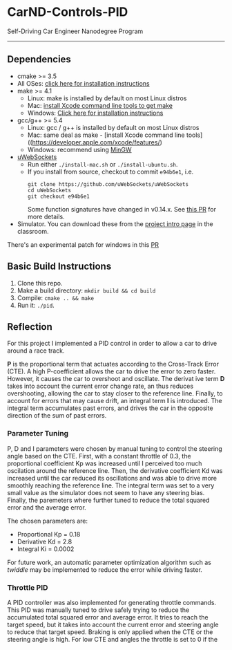 # CarND-Controls-PID
Self-Driving Car Engineer Nanodegree Program

---

## Dependencies

* cmake >= 3.5
 * All OSes: [click here for installation instructions](https://cmake.org/install/)
* make >= 4.1
  * Linux: make is installed by default on most Linux distros
  * Mac: [install Xcode command line tools to get make](https://developer.apple.com/xcode/features/)
  * Windows: [Click here for installation instructions](http://gnuwin32.sourceforge.net/packages/make.htm)
* gcc/g++ >= 5.4
  * Linux: gcc / g++ is installed by default on most Linux distros
  * Mac: same deal as make - [install Xcode command line tools]((https://developer.apple.com/xcode/features/)
  * Windows: recommend using [MinGW](http://www.mingw.org/)
* [uWebSockets](https://github.com/uWebSockets/uWebSockets)
  * Run either `./install-mac.sh` or `./install-ubuntu.sh`.
  * If you install from source, checkout to commit `e94b6e1`, i.e.
    ```
    git clone https://github.com/uWebSockets/uWebSockets 
    cd uWebSockets
    git checkout e94b6e1
    ```
    Some function signatures have changed in v0.14.x. See [this PR](https://github.com/udacity/CarND-MPC-Project/pull/3) for more details.
* Simulator. You can download these from the [project intro page](https://github.com/udacity/self-driving-car-sim/releases) in the classroom.

There's an experimental patch for windows in this [PR](https://github.com/udacity/CarND-PID-Control-Project/pull/3)

## Basic Build Instructions

1. Clone this repo.
2. Make a build directory: `mkdir build && cd build`
3. Compile: `cmake .. && make`
4. Run it: `./pid`. 


## Reflection

For this project I implemented a PID control in order to allow a car to drive around a race track.

**P** is the proportional term that actuates according to the Cross-Track Error (CTE). A high P-coefficient allows the car to drive the error to zero faster. 
However, it causes the car to overshoot and oscillate. The derivat ive term **D** takes into account the current error change rate, an thus reduces overshooting,
allowing the car to stay closer to the reference line. Finally, to account for errors that may cause drift, an integral term **I** is introduced. 
The integral term accumulates past errors, and drives the car in the opposite direction of the sum of past errors. 

### Parameter Tuning
P, D and I parameters were chosen by manual tuning to control the steering angle based on the CTE. First, with a constant throttle of 0.3, 
the proportional coefficient Kp was increased until I perceived too much oscilation around the reference line. Then, 
the derivative coefficient Kd was increased until the car reduced its oscillations and was able to drive more smoothly reaching the reference line.
The integral term was set to a very small value as the simulator does not seem to have any steering bias. Finally, the paremeters 
where further tuned to reduce the total squared error and the average error.

The chosen parameters are:
* Proportional Kp = 0.18
* Derivative Kd = 2.8
* Integral Ki = 0.0002

For future work, an automatic parameter optimization algorithm such as *twiddle* may be implemented to reduce the error while driving faster.

### Throttle PID
A PID controller was also implemented for generating throttle commands. This PID was manually tuned to drive safely
 trying to reduce the accumulated total squared error and average error. It tries to reach the target speed, but it takes
into account the current error and steering angle to reduce that target speed. Braking is only applied when the CTE or the steering angle is high. 
For low CTE and angles the throttle is set to 0 if the
